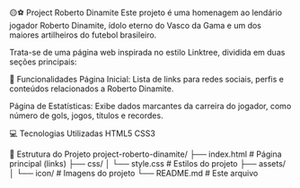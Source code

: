 🟡⚽ Project Roberto Dinamite
Este projeto é uma homenagem ao lendário jogador Roberto Dinamite, ídolo eterno do Vasco da Gama e um dos maiores artilheiros do futebol brasileiro.

Trata-se de uma página web inspirada no estilo Linktree, dividida em duas seções principais:

📌 Funcionalidades
Página Inicial:
Lista de links para redes sociais, perfis e conteúdos relacionados a Roberto Dinamite.

Página de Estatísticas:
Exibe dados marcantes da carreira do jogador, como número de gols, jogos, títulos e recordes.

💻 Tecnologias Utilizadas
HTML5
CSS3

📁 Estrutura do Projeto
project-roberto-dinamite/
├── index.html        # Página principal (links)
├── css/
│   └── style.css     # Estilos do projeto
├── assets/
│   └── icon/         # Imagens do projeto
└── README.md         # Este arquivo
